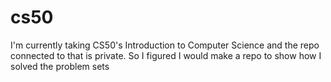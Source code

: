 # cs50
I'm currently taking CS50's Introduction to Computer Science and the repo connected to that is private. So I figured I would make a repo to show how I solved the problem sets
